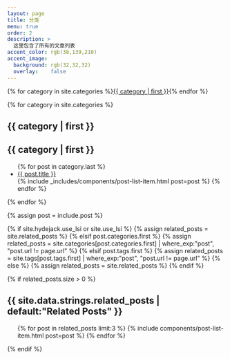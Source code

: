 ```yaml
---
layout: page
title: 分类
menu: true
order: 2
description: >
  这里包含了所有的文章列表
accent_color: rgb(38,139,210)
accent_image:
  background: rgb(32,32,32)
  overlay:    false
---
```


{% for category in site.categories %}<a class="button" href="#{{ category | first }}">{{ category | first }}</a>{% endfor %}

{% for category in site.categories %}

<h2><a id="{{ category | first }}">{{ category | first }}</a></h2>

<h2 class="hr">{{ category | first }}</h2>

<ul class="title-list">
{% for post in category.last %}
<li><a href="{{ post.url | relative_url }}">{{ post.title }}</a></li>
{% include _includes/components/post-list-item.html post=post %}
{% endfor %}
</ul>

{% endfor %}



{% assign post = include.post %}

{% if site.hydejack.use_lsi or site.use_lsi %}
  {% assign related_posts = site.related_posts %}
{% elsif post.categories.first %}
  {% assign related_posts = site.categories[post.categories.first] | where_exp:"post", "post.url != page.url" %}
{% elsif post.tags.first %}
  {% assign related_posts = site.tags[post.tags.first] | where_exp:"post", "post.url != page.url" %}
{% else %}
  {% assign related_posts = site.related_posts %}
{% endif %}

{% if related_posts.size > 0 %}
<aside class="related mb4" role="complementary">
  <h2 class="hr">{{ site.data.strings.related_posts | default:"Related Posts" }}</h2>

  <ul class="related-posts">
    {% for post in related_posts limit:3 %}
      {% include components/post-list-item.html post=post %}
    {% endfor %}
  </ul>
</aside>
{% endif %}